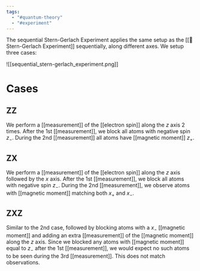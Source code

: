 ```yaml
---
tags:
  - "#quantum-theory"
  - "#experiment"
---
```

The sequential Stern-Gerlach Experiment applies the same setup as the [[🧪 Stern-Gerlach Experiment]] sequentially, along different axes. We setup three cases:


![[sequential_stern-gerlach_experiment.png]]

# Cases
## ZZ
We perform a [[measurement]] of the [[electron spin]] along the $z$ axis 2 times. After the 1st [[measurement]], we block all atoms with negative spin $z_-$. During the 2nd [[measurement]] all atoms have [[magnetic moment]] $z_+$.

## ZX
We perform a [[measurement]] of the [[electron spin]] along the $z$ axis followed by the $x$ axis. After the 1st [[measurement]], we block all atoms with negative spin $z_-$. During the 2nd [[measurement]], we observe atoms with [[magnetic moment]] matching both $x_+$ and $x_-$.

## ZXZ
Similar to the 2nd case, followed by blocking atoms with a $x_-$ [[magnetic moment]] and adding an extra [[measurement]] of the [[magnetic moment]] along the $z$ axis. Since we blocked any atoms with [[magnetic moment]] equal to $z_-$ after the 1st [[measurement]], we would expect no such atoms to be seen during the 3rd [[measurement]]. This does not match observations.
